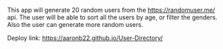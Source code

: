 This app will generate 20 random users from the https://randomuser.me/ api. The user will be able to sort all the users by age, or filter the genders. Also the user can generate more random users.

Deploy link: https://aaronb22.github.io/User-Directory/
